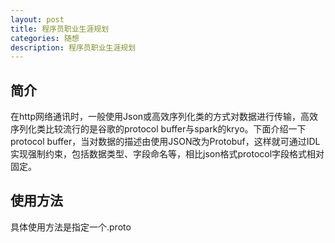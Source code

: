 ```yaml
---
layout: post
title: 程序员职业生涯规划
categories: 随想
description: 程序员职业生涯规划
---
```

## 简介
在http网络通讯时，一般使用Json或高效序列化类的方式对数据进行传输，高效序列化类比较流行的是谷歌的protocol buffer与spark的kryo。下面介绍一下protocol buffer，当对数据的描述由使用JSON改为Protobuf，这样就可通过IDL实现强制约束，包括数据类型、字段命名等，相比json格式protocol字段格式相对固定。
## 使用方法
具体使用方法是指定一个.proto
